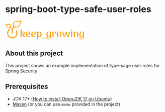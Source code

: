 # spring-boot-type-safe-user-roles

[![keep_growing logo](readme-images/logo_250x60.png)](https://keepgrowing.in/)

## About this project

This project shows an example implementation of type-sage user roles for Spring Security

## Prerequisites

* JDK 17+ ([How to install OpenJDK 17 on Ubuntu](https://keepgrowing.in/java/how-to-install-openjdk-17-on-ubuntu/))
* [Maven](https://maven.apache.org/) (or you can use `mvnw` provided in the project)